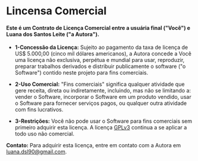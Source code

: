 # **Lincensa Comercial**

#### Este é um Contrato de Licença Comercial entre a usuária final ("Você") e Luana dos Santos Leite ("a Autora").

* **1-Concessão da Licença:** Sujeito ao pagamento da taxa de licença de US$ 5.000,00 (cinco mil dólares americanos), a Autora concede a Você uma licença não exclusiva, perpétua e mundial para usar, reproduzir, preparar trabalhos derivados e distribuir publicamente o software ("o Software") contido neste projeto para fins comerciais.

* **2-Uso Comercial:** "Fins comerciais" significa qualquer atividade que gere receita, direta ou indiretamente, incluindo, mas não se limitando a: vender o Software, incorporar o Software em um produto vendido, usar o Software para fornecer serviços pagos, ou qualquer outra atividade com fins lucrativos.

* **3-Restrições:** Você não pode usar o Software para fins comerciais sem primeiro adquirir esta licença. A licença [GPLv3](LICENSE) continua a se aplicar a todo uso não comercial.

**Contato:** Para adquirir esta licença, entre em contato com a Autora em luana.dsl90@gmail.com.

